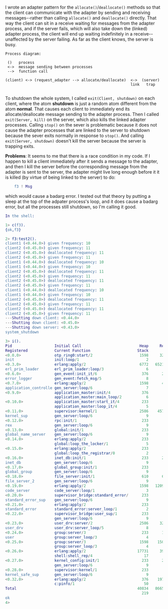 I wrote an adapter pattern for the ```allocate()```/```deallocate()``` methods so that the client 
can communicate with the adapter by sending and receiving messages--rather than 
calling ```allocate()``` and ```deallocate()``` directly.  That way the client can sit in a
receive waiting for messages from the adapter process, and if the server fails,
which will also take down the (linked) adapter process, the client will end up 
waiting indefinitely in a receive--unaffected by the server failing.  As far as 
the client knows, the server is busy.

```
Process diagram:

 ()   process
 <->  message sending between processes
 -->  function call

(client) <-> (request_adapter --> allocate/deallocate)  <->  (server)
                                                        link   trap
                                                        
```                         
To shutdown the whole system,
I called ```exit(Client, shutdown)``` on each client, where the atom
**shutdown** is just a random atom different from the atom **normal**.
That causes each
client to immediately end its allocate/deallocate message sending to the adapter
process.  Then I called ```exit(Server, kill)``` on the server, which also kills
the linked adapter processes.  Calling ```stop()``` on the 
sever is problematic because it does not cause the adapter processes
that are linked to the server to shutdown because the sever exits normally 
in response to ```stop()```.  And calling ```exit(Server, shutdown)``` doesn't kill
the server because the server is trapping exits.

**Problems**: It seems to me that there is a race condition in my code.
If I happen to kill a client immediately after it sends a message
to the adapter, and then I kill the server before the corresponding
message from
the adapter is sent to the server, the adapter might live long enough before it
it is killed  (by virtue of being linked to the server) to do:
```erlang
    f3 ! Msg
```
which would cause a badarg error.  I tested out that theory by 
putting a sleep at the top of the adpater process's loop, and it does cause
a badarg error, but all the processes still shutdown, so
I'm calling it good.

```erlang
In the shell:

1> c(f3).
{ok,f3}

2> f3:test2().
client1 (<0.44.0>) given frequency: 10
client2 (<0.45.0>) given frequency: 11
client2 (<0.45.0>) deallocated frequency: 11
client2 (<0.45.0>) given frequency: 11
client1 (<0.44.0>) deallocated frequency: 10
client1 (<0.44.0>) given frequency: 10
client2 (<0.45.0>) deallocated frequency: 11
client2 (<0.45.0>) given frequency: 11
client2 (<0.45.0>) deallocated frequency: 11
client2 (<0.45.0>) given frequency: 11
client1 (<0.44.0>) deallocated frequency: 10
client1 (<0.44.0>) given frequency: 10
client2 (<0.45.0>) deallocated frequency: 11
client2 (<0.45.0>) given frequency: 11
client2 (<0.45.0>) deallocated frequency: 11
client2 (<0.45.0>) given frequency: 11
---Shutting down client: <0.44.0>
---Shutting down client: <0.45.0>
---Shutting down server: <0.43.0>
system_shutdown

3> i().
Pid                   Initial Call                          Heap     Reds Msgs
Registered            Current Function                     Stack              
<0.0.0>               otp_ring0:start/2                     1598     3216    0
init                  init:loop/1                              2              
<0.3.0>               erlang:apply/2                        6772   652123    0
erl_prim_loader       erl_prim_loader:loop/3                   6              
<0.6.0>               gen_event:init_it/6                    376      223    0
error_logger          gen_event:fetch_msg/5                    8              
<0.7.0>               erlang:apply/2                        1598      470    0
application_controlle gen_server:loop/6                        7              
<0.9.0>               application_master:init/4              376       44    0
                      application_master:main_loop/2           6              
<0.10.0>              application_master:start_it/4          233       69    0
                      application_master:loop_it/4             5              
<0.11.0>              supervisor:kernel/1                   2586    45786    0
kernel_sup            gen_server:loop/6                        9              
<0.12.0>              rpc:init/1                             233       35    0
rex                   gen_server:loop/6                        9              
<0.13.0>              global:init/1                          233       52    0
global_name_server    gen_server:loop/6                        9              
<0.14.0>              erlang:apply/2                         233       19    0
                      global:loop_the_locker/1                 5              
<0.15.0>              erlang:apply/2                         233        3    0
                      global:loop_the_registrar/0              2              
<0.16.0>              inet_db:init/1                         233      251    0
inet_db               gen_server:loop/6                        9              
<0.17.0>              global_group:init/1                    233       59    0
global_group          gen_server:loop/6                        9              
<0.18.0>              file_server:init/1                     610      675    0
file_server_2         gen_server:loop/6                        9              
<0.19.0>              erlang:apply/2                        1598   120968    0
code_server           code_server:loop/1                       3              
<0.20.0>              supervisor_bridge:standard_error/      233       41    0
standard_error_sup    gen_server:loop/6                        9              
<0.21.0>              erlang:apply/2                         233        9    0
standard_error        standard_error:server_loop/1             2              
<0.22.0>              supervisor_bridge:user_sup/1           233       60    0
                      gen_server:loop/6                        9              
<0.23.0>              user_drv:server/2                     2586     3240    0
user_drv              user_drv:server_loop/5                   8              
<0.24.0>              group:server/3                         233      192    0
user                  group:server_loop/3                      4              
<0.25.0>              group:server/3                        1598    15067    0
                      group:server_loop/3                      4              
<0.26.0>              erlang:apply/2                       17731     3947    0
                      shell:shell_rep/4                       17              
<0.27.0>              kernel_config:init/1                   233      286    0
                      gen_server:loop/6                        9              
<0.28.0>              supervisor:kernel/1                    233       58    0
kernel_safe_sup       gen_server:loop/6                        9              
<0.32.0>              erlang:apply/2                         376    19705    0
                      c:pinfo/1                               50              
Total                                                      40834   866598    0
                                                             219              
ok
4> 
```


